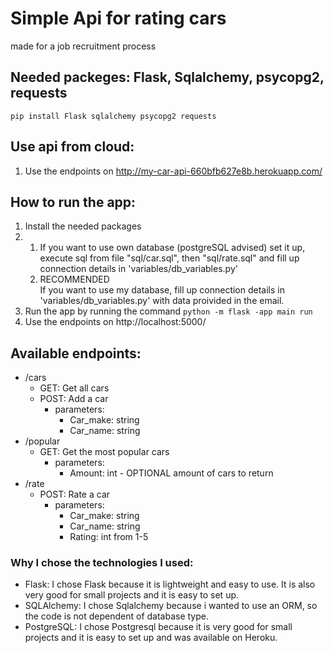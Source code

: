# Simple Api for rating cars
made for a job recruitment process

## Needed packeges: Flask, Sqlalchemy, psycopg2, requests
`pip install Flask sqlalchemy psycopg2 requests`

## Use api from cloud:
1. Use the endpoints on http://my-car-api-660bfb627e8b.herokuapp.com/


## How to run the app:
1. Install the needed packages
2.   
   1. If you want to use own database (postgreSQL advised) set it up, execute sql from file "sql/car.sql", then "sql/rate.sql" and fill up connection details in 'variables/db_variables.py'
   2. RECOMMENDED  
   If you want to use my database, fill up connection details in 'variables/db_variables.py' with data proivided in the email. 
3. Run the app by running the command `python -m flask -app main run`
4. Use the endpoints on http://localhost:5000/

## Available endpoints:
- /cars
    - GET: Get all cars
    - POST: Add a car
      - parameters: 
        - Car_make: string
        - Car_name: string
- /popular
    - GET: Get the most popular cars
      - parameters: 
        - Amount: int - OPTIONAL amount of cars to return
- /rate
    - POST: Rate a car
      - parameters: 
        - Car_make: string
        - Car_name: string
        - Rating: int from 1-5





### Why I chose the technologies I used:
- Flask: I chose Flask because it is lightweight and easy to use. It is also very good for small projects and it is easy to set up.
- SQLAlchemy: I chose Sqlalchemy because i wanted to use an ORM, so the code is not dependent of database type.
- PostgreSQL: I chose Postgresql because it is very good for small projects and it is easy to set up and was available on Heroku.